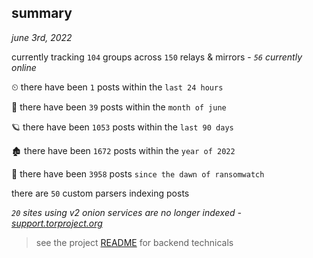 
## summary
_june 3rd, 2022_

currently tracking `104` groups across `150` relays & mirrors - _`56` currently online_

⏲ there have been `1` posts within the `last 24 hours`

🦈 there have been `39` posts within the `month of june`

🪐 there have been `1053` posts within the `last 90 days`

🏚 there have been `1672` posts within the `year of 2022`

🦕 there have been `3958` posts `since the dawn of ransomwatch`

there are `50` custom parsers indexing posts

_`20` sites using v2 onion services are no longer indexed - [support.torproject.org](https://support.torproject.org/onionservices/v2-deprecation/)_

> see the project [README](https://github.com/joshhighet/ransomwatch#ransomwatch--) for backend technicals
